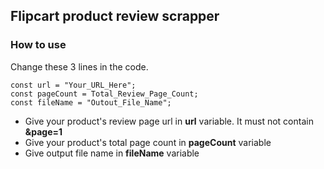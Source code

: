 ## Flipcart product review scrapper

### How to use

Change these 3 lines in the code.

```
const url = "Your_URL_Here";
const pageCount = Total_Review_Page_Count;
const fileName = "Outout_File_Name";
```

- Give your product's review page url in **url** variable. It must not contain **&page=1**
- Give your product's total page count in **pageCount** variable
- Give output file name in **fileName** variable

